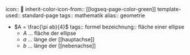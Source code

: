 icon:: 📐
inherit-color-icon-from:: [[logseq-page-color-green]] 
template-used:: standard-page
tags:: mathematik
alias:: geometrie

- $A = \frac{\pi ab}{4}$
  tags:: formel
  bezeichnung:: fläche einer ellipse
	- $A$ ... fläche der ellipse
	- $a$ ... länge der [[hauptachse]]
	- $b$ ... länge der [[nebenachse]]